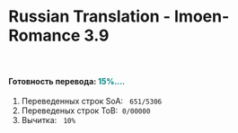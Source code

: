 # Russian Translation - Imoen-Romance 3.9 

<p>&nbsp;</p>
<h4><a id="user-content-план-перевода" class="anchor" href="https://github.com/arcanecoast/mod-translation-imoen-romance#%D0%BF%D0%BB%D0%B0%D0%BD-%D0%BF%D0%B5%D1%80%D0%B5%D0%B2%D0%BE%D0%B4%D0%B0" aria-hidden="true"></a>Готовность перевода: <code<span style="color: #008080;">15%....</span></h4>
<ol>
<li>Переведенных строк SoA: &nbsp;&nbsp;<code>651/5306</code>&nbsp;</li>
<li>Переведеных строк ToB:&nbsp;&nbsp;<code>0/00000</code>&nbsp;</li>
<li>Вычитка: &nbsp;&nbsp;<code>10%</code>&nbsp;</li>
</ol>
